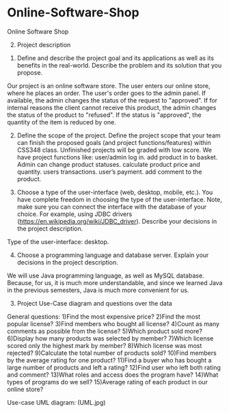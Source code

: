 # Online-Software-Shop
Online Software Shop

2. Project description

1) Define and describe the project goal and its applications as well as its benefits in the real-world. Describe the problem and its solution that you propose.

Our project is an online software store. The user enters our online store, where he places an order. The user's order goes to the admin panel. If available, the admin changes the status of the request to "approved". If for internal reasons the client cannot receive this product, the admin changes the status of the product to "refused". If the status is "approved", the quantity of the item is reduced by one.





2) Define the scope of the project. Define the project scope that your team can finish the proposed goals (and project functions/features) within CSS348 class. Unfinished projects will be graded with low score.
We have project functions like:
  user/admin log in.
  add product in to basket.
  Admin can change product statuses.
  calculate product price and quantity.
  users transactions.
  user’s payment.
  add comment to the product.




3) Choose a type of the user-interface (web, desktop, mobile, etc.). You have complete freedom in choosing the type of the user-interface. Note, make sure you can connect the interface with the database of your choice. For example, using JDBC drivers (https://en.wikipedia.org/wiki/JDBC_driver). Describe your decisions in the project description.

Type of the user-interface: desktop.


4) Choose a programming language and database server. Explain your decisions in the project 
description.

We will use Java programming language, as well as MySQL database. Because, for us, it is much more understandable, and since we learned Java in the previous semesters, Java is much more convenient for us.

3. Project Use-Case diagram and questions over the data

General questions:
1)Find the most expensive price?
2)Find the most popular license?
3)Find members who bought all license?
4)Сount as many comments as possible from the license?
5)Which product sold more?
6)Display how many products was selected by member?
7)Which license scored only the highest mark by member?
8)Which license was most rejected?
9)Сalculate the total number of products sold?
10)Find  members by the average rating for one product?
11)Find a buyer who has bought a large number of products and left a rating?
12)Find user who left both rating and comment?
13)What roles and access does the program have?
14)What types of programs do we sell?
15)Average rating of each product in our online store?

Use-case UML diagram:
(UML.jpg)

